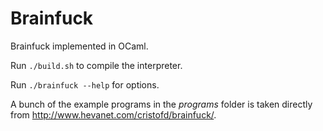 # Brainfuck
Brainfuck implemented in OCaml.

Run `./build.sh` to compile the interpreter.

Run `./brainfuck --help` for options.

A bunch of the example programs in the *programs* folder is taken directly from http://www.hevanet.com/cristofd/brainfuck/.